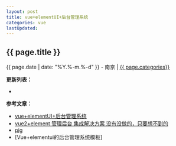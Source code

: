 ```yaml
---
layout: post
title: vue+elementUI+后台管理系统
categories: vue
lastUpdated:
---
```


## {{ page.title }}

{{ page.date | date: "%Y.%-m.%-d" }} - 南京 | <a href="/archive#{{ page.categories }}">{{ page.categories}}</a>



**更新列表：**

*



**参考文章：**

* [vue+elementUI+后台管理系统][1]
* [vue2+element 管理后台 集成解决方案 没有没做的，只要想不到的][2]
* [pig][3]
* [Vue+elementui的后台管理系统模板]


[1]: https://blog.csdn.net/namechenfl/article/details/82911128
[2]: https://blog.csdn.net/zgrkaka/article/details/70755906
[3]: https://gitee.com/log4j/pig
[4]: https://blog.csdn.net/qq812858143/article/details/82432569
